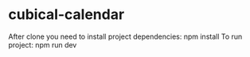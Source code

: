 # cubical-calendar
After clone you need to install project dependencies: npm install
To run project: npm run dev
